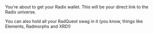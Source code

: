 You're about to get your Radix wallet. This will be your direct link to the Radix universe.

You can also hold all your RadQuest swag in it (you know, things like Elements, Radmorphs and XRD!)

